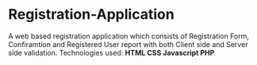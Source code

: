# Registration-Application
A web based registration application which consists of Registration Form, Confiramtion and Registered User report with both Client side and Server side validation. 
Technologies used:
**HTML
CSS
Javascript
PHP**
